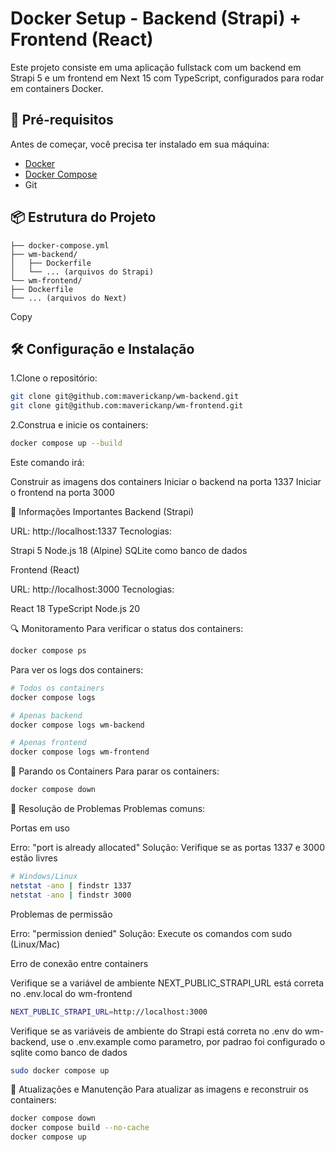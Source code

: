 # Docker Setup - Backend (Strapi) + Frontend (React)

Este projeto consiste em uma aplicação fullstack com um backend em Strapi 5 e um frontend em Next 15 com TypeScript, configurados para rodar em containers Docker.

## 🚀 Pré-requisitos

Antes de começar, você precisa ter instalado em sua máquina:

- [Docker](https://www.docker.com/get-started)
- [Docker Compose](https://docs.docker.com/compose/install/)
- Git

## 📦 Estrutura do Projeto
```.
├── docker-compose.yml
├── wm-backend/
│   ├── Dockerfile
│   └── ... (arquivos do Strapi)
└── wm-frontend/
├── Dockerfile
└── ... (arquivos do Next)
```

Copy
## 🛠️ Configuração e Instalação

1.Clone o repositório:

```bash
git clone git@github.com:maverickanp/wm-backend.git
git clone git@github.com:maverickanp/wm-frontend.git
```

2.Construa e inicie os containers:

```bash
docker compose up --build
```

Este comando irá:

Construir as imagens dos containers
Iniciar o backend na porta 1337
Iniciar o frontend na porta 3000

📝 Informações Importantes
Backend (Strapi)

URL: http://localhost:1337
Tecnologias:

Strapi 5
Node.js 18 (Alpine)
SQLite como banco de dados

Frontend (React)

URL: http://localhost:3000
Tecnologias:

React 18
TypeScript
Node.js 20

🔍 Monitoramento
Para verificar o status dos containers:

```bash
docker compose ps
```

Para ver os logs dos containers:

```bash
# Todos os containers
docker compose logs

# Apenas backend
docker compose logs wm-backend

# Apenas frontend
docker compose logs wm-frontend
```

🛑 Parando os Containers
Para parar os containers:

```bash
docker compose down
```

🔧 Resolução de Problemas
Problemas comuns:

Portas em uso

Erro: "port is already allocated"
Solução: Verifique se as portas 1337 e 3000 estão livres

```bash
# Windows/Linux
netstat -ano | findstr 1337
netstat -ano | findstr 3000
```

Problemas de permissão

Erro: "permission denied"
Solução: Execute os comandos com sudo (Linux/Mac)

Erro de conexão entre containers

Verifique se a variável de ambiente NEXT_PUBLIC_STRAPI_URL está correta no .env.local do wm-frontend

```bash
NEXT_PUBLIC_STRAPI_URL=http://localhost:3000
```

Verifique se as variáveis de ambiente do Strapi está correta no .env do wm-backend, use o .env.example como parametro, por padrao foi configurado o sqlite como banco de dados

```bash
sudo docker compose up
```

🔄 Atualizações e Manutenção
Para atualizar as imagens e reconstruir os containers:

```bash
docker compose down
docker compose build --no-cache
docker compose up
```
